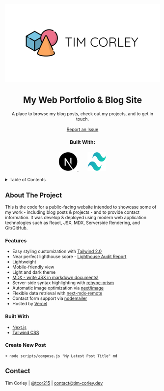 <!-- PROJECT HEADER -->
<br />
<p align="center">
  <a href="https://www.tim-corley.dev">
    <img src="./public/static/images/twitter-card.png" alt="Header Card">
  </a>

  <h1 align="center">My Web Portfolio & Blog Site</h1>

  <p align="center">
    A place to browse my blog posts, check out my projects, and to get in touch.
    <br />
    <br />
    <a href="https://github.com/tim-corley/tc-portfolio/issues">Report an Issue</a>
  </p>
    <div align="center">
    <h3>Built With:<h3>
      <a style="margin-right: 15px" href="https://nextjs.org/">
    <img src="./public/static/images/nextjs-icon.svg" alt="NextJS Logo" width=60" height="60">
  </a>
    <a style="margin-left: 15px" href="https://tailwindcss.com/">
    <img src="./public/static/images/tailwindcss-icon.svg" alt="Tailwind Logo" width="60" height="60">
  </a>
  </div>
</p>

<!-- TABLE OF CONTENTS -->
<details>
  <summary>Table of Contents</summary>
  <ol>
    <li>
      <a href="#about-the-project">About The Project</a>
      <ul>
        <li><a href="#features">Features</a></li>
        <li><a href="#built-with">Built With</a></li>
      </ul>
    </li>
      <li><a href="#contact">Contact</a></li>
  </ol>
</details>

<!-- ABOUT THE PROJECT -->
## About The Project

This is the code for a public-facing website intended to showcase some of my work - including blog posts & projects - and to provide contact information. It was develop & deployed using modern web application technologies such as React, JSX, MDX, Serverside Rendering, and Git/GitHub. 
### Features
- Easy styling customization with [Tailwind 2.0](https://blog.tailwindcss.com/tailwindcss-v2)
- Near perfect lighthouse score - [Lighthouse Audit Report](https://www.tim-corley.dev/audit)
- Lightweight
- Mobile-friendly view
- Light and dark theme
- [MDX - write JSX in markdown documents!](https://mdxjs.com/)
- Server-side syntax highlighting with [rehype-prism](https://github.com/mapbox/rehype-prism)
- Automatic image optimization via [next/image](https://nextjs.org/docs/basic-features/image-optimization)
- Flexible data retrieval with [next-mdx-remote](https://github.com/hashicorp/next-mdx-remote)
- Contact form support via [nodemailer](https://nodemailer.com/about/)
- Hosted by [Vercel](https://vercel.com/)

### Built With

* [Next.js](https://nextjs.org/)
* [Tailwind CSS](https://tailwindcss.com/)

### Create New Post
```
➜ node scripts/compose.js "My Latest Post Title" md   

```


<!-- CONTACT -->
## Contact

Tim Corley | [@tcor215](https://twitter.com/tcor215) | contact@tim-corley.dev
